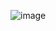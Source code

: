 ![image](https://github.com/karinz112/mini-calendar/assets/64262016/0049fb41-29c3-473c-ab37-2839623c7ab8)
